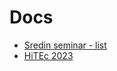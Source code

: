 # Docs

- [Sredin seminar - list](https://www.fmf.uni-lj.si/sl/obvestila/agregator/152/seminar-sreda/)
- [HiTEc 2023](https://github.com/bavla/ibm3m/blob/master/docs/ExX3D.md)
